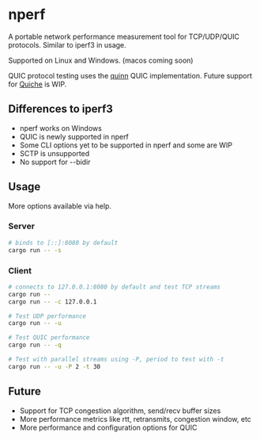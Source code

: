 # nperf
A portable network performance measurement tool for TCP/UDP/QUIC protocols. Similar to iperf3 in usage.

Supported on Linux and Windows. (macos coming soon)

QUIC protocol testing uses the [quinn](https://github.com/quinn-rs/quinn) QUIC implementation. Future support for [Quiche](https://github.com/cloudflare/quiche) is WIP.

## Differences to iperf3
- nperf works on Windows
- QUIC is newly supported in nperf
- Some CLI options yet to be supported in nperf and some are WIP
- SCTP is unsupported
- No support for --bidir

## Usage
More options available via help.

### Server
```bash
# binds to [::]:8080 by default
cargo run -- -s
```

### Client
```bash
# connects to 127.0.0.1:8080 by default and test TCP streams
cargo run --
cargo run -- -c 127.0.0.1

# Test UDP performance
cargo run -- -u

# Test QUIC performance
cargo run -- -q

# Test with parallel streams using -P, period to test with -t
cargo run -- -u -P 2 -t 30
```

## Future
- Support for TCP congestion algorithm, send/recv buffer sizes
- More performance metrics like rtt, retransmits, congestion window, etc
- More performance and configuration options for QUIC
